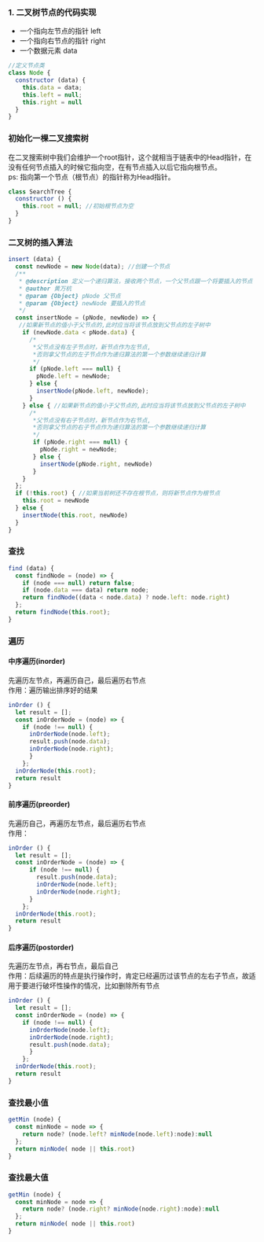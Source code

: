 ### 1. 二叉树节点的代码实现
- 一个指向左节点的指针 left
- 一个指向右节点的指针 right
- 一个数据元素 data

```js
//定义节点类
class Node {
  constructor (data) {
    this.data = data;
    this.left = null;
    this.right = null
  }
}
```

### 初始化一棵二叉搜索树

 在二叉搜索树中我们会维护一个root指针，这个就相当于链表中的Head指针，在没有任何节点插入的时候它指向空，在有节点插入以后它指向根节点。<br/>
 ps: 指向第一个节点（根节点）的指针称为Head指针。

```js
class SearchTree {
  constructor () {
    this.root = null; //初始根节点为空
  }
}
```

### 二叉树的插入算法

```js
insert (data) {
  const newNode = new Node(data); //创建一个节点
  /**
   * @description 定义一个递归算法，接收两个节点，一个父节点跟一个将要插入的节点
   * @author 黄万杭
   * @param {Object} pNode 父节点
   * @param {Object} newNode 要插入的节点
   */
  const insertNode = (pNode, newNode) => {
   //如果新节点的值小于父节点的,此时应当将该节点放到父节点的左子树中
    if (newNode.data < pNode.data) {
      /*
       *父节点没有左子节点时，新节点作为左节点,
       *否则拿父节点的左子节点作为递归算法的第一个参数继续递归计算
       */
      if (pNode.left === null) {
        pNode.left = newNode;
      } else {
        insertNode(pNode.left, newNode);
      }
    } else { //如果新节点的值小于父节点的,此时应当将该节点放到父节点的左子树中
      /*
       *父节点没有右子节点时，新节点作为右节点,
       *否则拿父节点的右子节点作为递归算法的第一个参数继续递归计算
       */
       if (pNode.right === null) {
         pNode.right = newNode;
       } else {
         insertNode(pNode.right, newNode)
       }
    }
  };
  if (!this.root) { //如果当前树还不存在根节点，则将新节点作为根节点
    this.root = newNode
  } else {
    insertNode(this.root, newNode)
  }
}
```

### 查找

```js
find (data) {
  const findNode = (node) => {
    if (node === null) return false;
    if (node.data === data) return node;
    return findNode((data < node.data) ? node.left: node.right)
  };
  return findNode(this.root);
}
```

### 遍历
#### 中序遍历(inorder) 
先遍历左节点，再遍历自己，最后遍历右节点<br/>
作用：遍历输出排序好的结果

```js
inOrder () {
  let result = [];
  const inOrderNode = (node) => {
    if (node !== null) {
      inOrderNode(node.left);
      result.push(node.data);
      inOrderNode(node.right);
      }
    };
  inOrderNode(this.root);
  return result
}
```

#### 前序遍历(preorder)
先遍历自己，再遍历左节点，最后遍历右节点<br/>
作用：

```js
inOrder () {
  let result = [];
  const inOrderNode = (node) => {
      if (node !== null) {
        result.push(node.data);
        inOrderNode(node.left);
        inOrderNode(node.right);
      }
    };
  inOrderNode(this.root);
  return result
}
```

#### 后序遍历(postorder)
先遍历左节点，再右节点，最后自己<br/>
作用：后续遍历的特点是执行操作时，肯定已经遍历过该节点的左右子节点，故适用于要进行破坏性操作的情况，比如删除所有节点

```js
inOrder () {
  let result = [];
  const inOrderNode = (node) => {
    if (node !== null) {
      inOrderNode(node.left);
      inOrderNode(node.right);
      result.push(node.data);
      }
    };
  inOrderNode(this.root);
  return result
}

```

### 查找最小值

```js
getMin (node) {
  const minNode = node => {
    return node? (node.left? minNode(node.left):node):null
  };
  return minNode( node || this.root)
}
```

### 查找最大值

```js
getMin (node) {
  const minNode = node => {
    return node? (node.right? minNode(node.right):node):null
  };
  return minNode( node || this.root)
}
```
